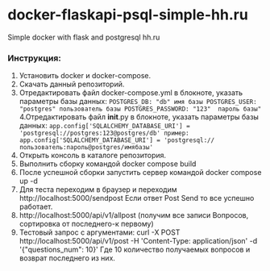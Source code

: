 # docker-flaskapi-psql-simple-hh.ru
Simple docker with flask and postgresql hh.ru

### Инструкция:

1. Установить docker и docker-compose.
2. Скачать данный репозиторий.
3. Отредактировать файл docker-compose.yml в блокноте, указать параметры базы данных:
   `POSTGRES_DB: "db" имя базы
   POSTGRES_USER: "postgres" пользователь базы
   POSTGRES_PASSWORD: "123"  пароль базы"`
4.Отредактировать файл __init__.py в блокноте, указать параметры базы данных:
   `app.config['SQLALCHEMY_DATABASE_URI'] = 'postgresql://postgres:123@postgres/db'
   пример: app.config['SQLALCHEMY_DATABASE_URI'] = 'postgresql://пользователь:пароль@postgres/имябазы'`
5. Открыть консоль в каталоге репозитория.
6. Выполнить сборку командой docker compose build
7. После успешной сборки запустить сервер командой docker compose up -d
8. Для теста переходим в браузер и переходим http://localhost:5000/sendpost
   Если ответ Post Send то все успешно работает.
9. http://localhost:5000/api/v1/allpost  (получим все записи Вопросов, сортировка от последнего-к первому)
10. Тестовый запрос с аргументами:
   curl -X POST http://localhost:5000/api/v1/post
   -H 'Content-Type: application/json'
   -d '{"questions_num": 10}'
    Где 10 количество получаемых вопросов и возврат последнего из них.
